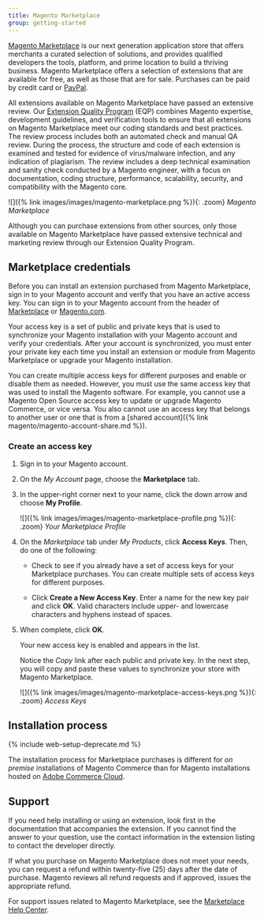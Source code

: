 ```yaml
---
title: Magento Marketplace
group: getting-started
---
```


[Magento Marketplace][1] is our next generation application store that offers merchants a curated selection of solutions, and provides qualified developers the tools, platform, and prime location to build a thriving business. Magento Marketplace offers a selection of extensions that are available for free, as well as those that are for sale. Purchases can be paid by credit card or [PayPal][2].

All extensions available on Magento Marketplace have passed an extensive review. Our [Extension Quality Program][3] (EQP) combines Magento expertise, development guidelines, and verification tools to ensure that all extensions on Magento Marketplace meet our coding standards and best practices. The review process includes both an automated check and manual QA review. During the process, the structure and code of each extension is examined and tested for evidence of virus/malware infection, and any indication of plagiarism. The review includes a deep technical examination and sanity check conducted by a Magento engineer, with a focus on documentation, coding structure, performance, scalability, security, and compatibility with the Magento core.

![]({% link images/images/magento-marketplace.png %}){: .zoom}
_Magento Marketplace_

Although you can purchase extensions from other sources, only those available on Magento Marketplace have passed extensive technical and marketing review through our Extension Quality Program.

## Marketplace credentials

Before you can install an extension purchased from Magento Marketplace, sign in to your Magento account and verify that you have an active access key. You can sign in to your Magento account from the header of [Marketplace][1] or [Magento.com][6].

Your access key is a set of public and private keys that is used to synchronize your Magento installation with your Magento account and verify your credentials. After your account is synchronized, you must enter your private key each time you install an extension or module from Magento Marketplace or upgrade your Magento installation.

You can create multiple access keys for different purposes and enable or disable them as needed. However, you must use the same access key that was used to install the Magento software. For example, you cannot use a Magento Open Source access key to update or upgrade Magento Commerce, or vice versa. You also cannot use an access key that belongs to another user or one that is from a [shared account]({% link magento/magento-account-share.md %}).

### Create an access key

1. Sign in to your Magento account.

1. On the _My Account_ page, choose the **Marketplace** tab.

1. In the upper-right corner next to your name, click the down arrow and choose **My Profile**.

    ![]({% link images/images/magento-marketplace-profile.png %}){: .zoom}
    _Your Marketplace Profile_

1. On the _Marketplace_ tab under _My Products_, click **Access Keys**. Then, do one of the following:

    - Check to see if you already have a set of access keys for your Marketplace purchases. You can create multiple sets of access keys for different purposes.

    - Click **Create a New Access Key**. Enter a name for the new key pair and click **OK**. Valid characters include upper- and lowercase characters and hyphens instead of spaces.

1. When complete, click **OK**.

    Your new access key is enabled and appears in the list.

    Notice the _Copy_ link after each public and private key. In the next step, you will copy and paste these values to synchronize your store with Magento Marketplace.

    ![]({% link images/images/magento-marketplace-access-keys.png %}){: .zoom}
    _Access Keys_

## Installation process

{% include web-setup-deprecate.md %}

The installation process for Marketplace purchases is different for _on premise_ installations of Magento Commerce than for Magento installations hosted on [Adobe Commerce Cloud][4].

## Support

If you need help installing or using an extension, look first in the documentation that accompanies the extension. If you cannot find the answer to your question, use the contact information in the extension listing to contact the developer directly.

If what you purchase on Magento Marketplace does not meet your needs, you can request a refund within twenty-five (25) days after the date of purchase. Magento reviews all refund requests and if approved, issues the appropriate refund.

For support issues related to Magento Marketplace, see the [Marketplace Help Center][5].

[1]: https://marketplace.magento.com/
[2]: https://www.paypal.com/us/home
[3]: https://devdocs.magento.com/marketplace/sellers/extension-quality-program.html
[4]: https://www.adobe.com/commerce/magento/enterprise.html
[5]: https://marketplacesupport.magento.com/hc/en-us
[6]: https://magento.com/

